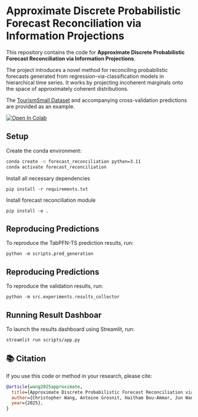 # Approximate Discrete Probabilistic Forecast Reconciliation via Information Projections

This repository contains the code for **Approximate Discrete Probabilistic Forecast Reconciliation via Information Projections**.

The project introduces a novel method for reconciling probabilistic forecasts generated from regression-via-classification models in hierarchical time series. It works by projecting incoherent marginals onto the space of approximately coherent distributions.

The [TourismSmall Dataset](https://nixtlaverse.nixtla.io/datasetsforecast/hierarchical.html#tourismsmall) and accompanying cross-validation predictions are provided as an example.

[![Open In Colab](https://colab.research.google.com/assets/colab-badge.svg)](https://colab.research.google.com/drive/1gH7Zrqu8_dBYN5NPmnyDHr5HVvQSQKV5?usp=sharing)

## Setup
Create the conda environment:
```bash
conda create -n forecast_reconciliation python=3.11
conda activate forecast_reconciliation
```

Install all necessary dependencies
```shell
pip install -r requirements.txt
```

Install forecast reconciliation module
```shell
pip install -e .
```

## Reproducing Predictions
To reproduce the TabPFN-TS prediction results, run:
```shell
python -m scripts.pred_generation
```

## Reproducing Predictions
To reproduce the validation results, run:
```shell
python -m src.experiments.results_collector
```

## Running Result Dashboar
To launch the results dashboard using Streamlit, run:
```shell
streamlit run scripts/app.py
```

## 📚 Citation
If you use this code or method in your research, please cite:
```bibtex
@article{wang2025approximate,
  title={Approximate Discrete Probabilistic Forecast Reconciliation via Information Projections},
  author={Christopher Wang, Antoine Grosnit, Haitham Bou-Ammar, Jun Wang},
  year={2025},
}
